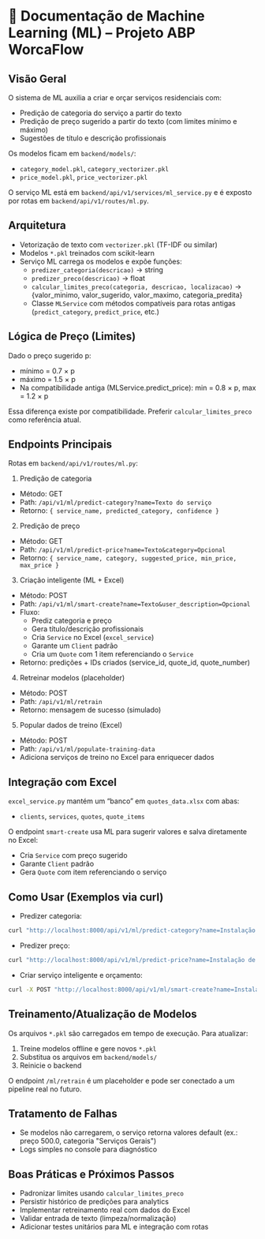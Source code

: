 # 📘 Documentação de Machine Learning (ML) – Projeto ABP WorcaFlow

## Visão Geral

O sistema de ML auxilia a criar e orçar serviços residenciais com:

- Predição de categoria do serviço a partir do texto
- Predição de preço sugerido a partir do texto (com limites mínimo e máximo)
- Sugestões de título e descrição profissionais

Os modelos ficam em `backend/models/`:

- `category_model.pkl`, `category_vectorizer.pkl`
- `price_model.pkl`, `price_vectorizer.pkl`

O serviço ML está em `backend/api/v1/services/ml_service.py` e é exposto por rotas em `backend/api/v1/routes/ml.py`.

## Arquitetura

- Vetorização de texto com `vectorizer.pkl` (TF-IDF ou similar)
- Modelos `*.pkl` treinados com scikit-learn
- Serviço ML carrega os modelos e expõe funções:
  - `predizer_categoria(descricao)` → string
  - `predizer_preco(descricao)` → float
  - `calcular_limites_preco(categoria, descricao, localizacao)` → {valor_minimo, valor_sugerido, valor_maximo, categoria_predita}
  - Classe `MLService` com métodos compatíveis para rotas antigas (`predict_category`, `predict_price`, etc.)

## Lógica de Preço (Limites)

Dado o preço sugerido p:

- mínimo = 0.7 × p
- máximo = 1.5 × p
- Na compatibilidade antiga (MLService.predict_price): min = 0.8 × p, max = 1.2 × p

Essa diferença existe por compatibilidade. Preferir `calcular_limites_preco` como referência atual.

## Endpoints Principais

Rotas em `backend/api/v1/routes/ml.py`:

1. Predição de categoria

- Método: GET
- Path: `/api/v1/ml/predict-category?name=Texto do serviço`
- Retorno: `{ service_name, predicted_category, confidence }`

2. Predição de preço

- Método: GET
- Path: `/api/v1/ml/predict-price?name=Texto&category=Opcional`
- Retorno: `{ service_name, category, suggested_price, min_price, max_price }`

3. Criação inteligente (ML + Excel)

- Método: POST
- Path: `/api/v1/ml/smart-create?name=Texto&user_description=Opcional`
- Fluxo:
  - Prediz categoria e preço
  - Gera título/descrição profissionais
  - Cria `Service` no Excel (`excel_service`)
  - Garante um `Client` padrão
  - Cria um `Quote` com 1 item referenciando o `Service`
- Retorno: predições + IDs criados (service_id, quote_id, quote_number)

4. Retreinar modelos (placeholder)

- Método: POST
- Path: `/api/v1/ml/retrain`
- Retorno: mensagem de sucesso (simulado)

5. Popular dados de treino (Excel)

- Método: POST
- Path: `/api/v1/ml/populate-training-data`
- Adiciona serviços de treino no Excel para enriquecer dados

## Integração com Excel

`excel_service.py` mantém um “banco” em `quotes_data.xlsx` com abas:

- `clients`, `services`, `quotes`, `quote_items`

O endpoint `smart-create` usa ML para sugerir valores e salva diretamente no Excel:

- Cria `Service` com preço sugerido
- Garante `Client` padrão
- Gera `Quote` com item referenciando o serviço

## Como Usar (Exemplos via curl)

- Predizer categoria:

```bash
curl "http://localhost:8000/api/v1/ml/predict-category?name=Instalação de chuveiro elétrico"
```

- Predizer preço:

```bash
curl "http://localhost:8000/api/v1/ml/predict-price?name=Instalação de chuveiro elétrico&category=Elétrica"
```

- Criar serviço inteligente e orçamento:

```bash
curl -X POST "http://localhost:8000/api/v1/ml/smart-create?name=Instalação de torneira&user_description=Troca com vedação"
```

## Treinamento/Atualização de Modelos

Os arquivos `*.pkl` são carregados em tempo de execução. Para atualizar:

1. Treine modelos offline e gere novos `*.pkl`
2. Substitua os arquivos em `backend/models/`
3. Reinicie o backend

O endpoint `/ml/retrain` é um placeholder e pode ser conectado a um pipeline real no futuro.

## Tratamento de Falhas

- Se modelos não carregarem, o serviço retorna valores default (ex.: preço 500.0, categoria "Serviços Gerais")
- Logs simples no console para diagnóstico

## Boas Práticas e Próximos Passos

- Padronizar limites usando `calcular_limites_preco`
- Persistir histórico de predições para analytics
- Implementar retreinamento real com dados do Excel
- Validar entrada de texto (limpeza/normalização)
- Adicionar testes unitários para ML e integração com rotas
